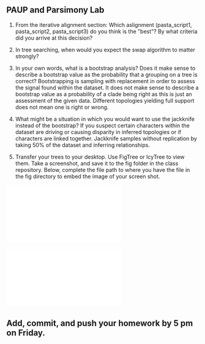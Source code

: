 ## PAUP and Parsimony Lab

1. From the iterative alignment section: Which aslignment (pasta_script1, pasta_script2, pasta_script3) do you think is the "best"? By what criteria did you arrive at this decision? 

2. In tree searching, when would you expect the swap algorithm to matter strongly?

3. In your own words, what is a bootstrap analysis? Does it make sense to describe a bootstrap value as the probability that a grouping on a tree is correct?
Bootstrapping is sampling with replacement in order to assess the signal found within the dataset.  It does not make sense to describe a bootstrap value as a probability of a clade being right as this is just an assessment of the given data. Different topologies yielding full support does not mean one is right or wrong.
4. What might be a situation in which you would want to use the jackknife instead of the bootstrap? 
If you suspect certain characters within the dataset are driving or causing disparity in inferred topologies or if characters are linked together. Jackknife samples without replication by taking 50% of the dataset and inferring relationships.
5. Transfer your trees to your desktop. Use FigTree or IcyTree to view them. Take a screenshot, and save it to the fig folder in the class repository. Below, complete the file path to where you have the file in the fig directory to embed the image of your screen shot. 

![Primate Bootstrap Tree](../fig/Bootstrap_tree.pdf) 

![Primate Jackknife Tree](../fig/jackknife_tree.pdf) 


## Add, commit, and push your homework by 5 pm on Friday.

